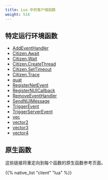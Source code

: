 ```yaml
---
title: Lua 中的客户端函数
weight: 514
---
```


## 特定运行环境函数
- [AddEventHandler](/docs/scripting-reference/runtimes/lua/functions/AddEventHandler)
- [Citizen.Await](/docs/scripting-reference/runtimes/lua/functions/Citizen.Await)
- [Citizen.Wait](/docs/scripting-reference/runtimes/lua/functions/Citizen.Wait)
- [Citizen.CreateThread](/docs/scripting-reference/runtimes/lua/functions/Citizen.CreateThread)
- [Citizen.SetTimeout](/docs/scripting-reference/runtimes/lua/functions/Citizen.SetTimeout)
- [Citizen.Trace](/docs/scripting-reference/runtimes/lua/functions/Citizen.Trace)
- [quat](/docs/scripting-reference/runtimes/lua/functions/quat)
- [RegisterNetEvent](/docs/scripting-reference/runtimes/lua/functions/RegisterNetEvent)
- [RegisterNUICallback](/docs/scripting-reference/runtimes/lua/functions/RegisterNUICallback)
- [RemoveEventHandler](/docs/scripting-reference/runtimes/lua/functions/RemoveEventHandler)
- [SendNUIMessage](/docs/scripting-reference/runtimes/lua/functions/SendNUIMessage)
- [TriggerEvent](/docs/scripting-reference/runtimes/lua/functions/TriggerEvent)
- [TriggerServerEvent](/docs/scripting-reference/runtimes/lua/functions/TriggerServerEvent)
- [vec](/docs/scripting-reference/runtimes/lua/functions/vec)
- [vector2](/docs/scripting-reference/runtimes/lua/functions/vector2)
- [vector3](/docs/scripting-reference/runtimes/lua/functions/vector3)
- [vector4](/docs/scripting-reference/runtimes/lua/functions/vector4)

## 原生函数
这些链接将重定向到每个函数的原生函数参考页面。

{{% native_list "client" "lua" %}}